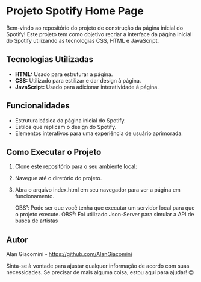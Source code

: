 # Projeto Spotify Home Page

Bem-vindo ao repositório do projeto de construção da página inicial do Spotify! Este projeto tem como objetivo recriar a interface da página inicial do Spotify utilizando as tecnologias CSS, HTML e JavaScript.

## Tecnologias Utilizadas

- **HTML:** Usado para estruturar a página.
- **CSS:** Utilizado para estilizar e dar design à página.
- **JavaScript:** Usado para adicionar interatividade à página.

## Funcionalidades

- Estrutura básica da página inicial do Spotify.
- Estilos que replicam o design do Spotify.
- Elementos interativos para uma experiência de usuário aprimorada.

## Como Executar o Projeto

1. Clone este repositório para o seu ambiente local:
   
2. Navegue até o diretório do projeto.

3. Abra o arquivo index.html em seu navegador para ver a página em funcionamento.

   OBS¹: Pode ser que você tenha que executar um servidor local para que o projeto execute.
   OBS²: Foi utilizado Json-Server para simular a API de busca de artistas

## Autor
Alan Giacomini - https://github.com/AlanGiacomini

Sinta-se à vontade para ajustar qualquer informação de acordo com suas necessidades. Se precisar de mais alguma coisa, estou aqui para ajudar! 😊

